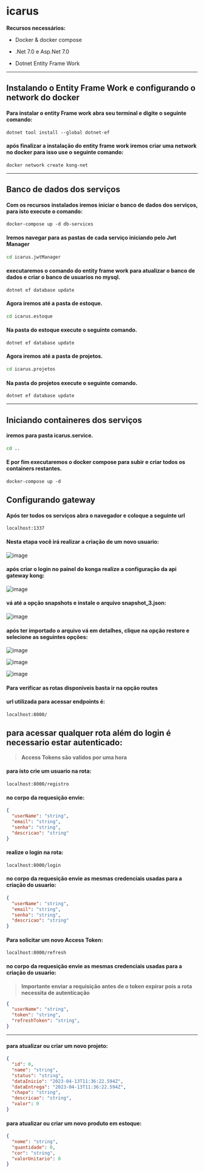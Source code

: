 # icarus

**Recursos necessários:**
* Docker & docker compose
- .Net 7.0 e Asp.Net 7.0
* Dotnet Entity Frame Work

---
## Instalando o Entity Frame Work e configurando o network do docker

#### Para instalar o entity Frame work abra seu terminal e digite o seguinte comando:

``` dotnet
dotnet tool install --global dotnet-ef
```
#### após finalizar a instalação do entity frame work iremos criar uma network no docker para isso use o seguinte comando:

```
docker network create kong-net
``` 

---

## Banco de dados dos serviços
#### Com os recursos instalados iremos iniciar o banco de dados dos serviços, para isto execute o comando:

``` docker
docker-compose up -d db-services
```
#### Iremos navegar para as pastas de cada serviço iniciando pelo Jwt Manager

``` bash
cd icarus.jwtManager
```

#### executaremos o comando do entity frame work para atualizar o banco de dados e criar o banco de usuarios no mysql.

``` dotnet
dotnet ef database update 
```

#### Agora iremos até a pasta de estoque.

``` bash
cd icarus.estoque
```

#### Na pasta do estoque execute o seguinte comando.

``` dotnet
dotnet ef database update 
```

#### Agora iremos até a pasta de projetos.

``` bash
cd icarus.projetos
```

#### Na pasta do projetos execute o seguinte comando.

``` dotnet
dotnet ef database update 
```

---
## Iniciando containeres dos serviços 

#### iremos para pasta icarus.service.
``` bash
cd ..
```
#### E por fim executaremos o docker compose para subir e criar todos os containers restantes.
```
docker-compose up -d 
``` 

## Configurando gateway

#### Após ter todos os serviços abra o navegador e coloque a seguinte url

```
localhost:1337
```
#### Nesta etapa você irá realizar a criação de um novo usuario:
![image](https://user-images.githubusercontent.com/108486349/234555055-d6f8f771-0c3c-4f1b-b866-400bfc2efbe5.png)

#### após criar o login no painel do konga realize a configuração da api gateway kong:
![image](https://user-images.githubusercontent.com/108486349/234555609-3e5fd848-2c50-4ac9-97d2-bb3ca01efcf7.png)

#### vá até a opção **snapshots** e instale o arquivo **snapshot_3.json:**
![image](https://user-images.githubusercontent.com/108486349/234556088-54b1c3c4-8bd1-4cda-b03c-1880a0f6f0ee.png)

#### após ter importado o arquivo vá em detalhes, clique na opção restore e selecione as seguintes opções:
![image](https://user-images.githubusercontent.com/108486349/234556253-a22a84bc-d7c1-45a0-804a-2864d4e674fd.png)

![image](https://user-images.githubusercontent.com/108486349/234556449-15f915a3-f3bb-48a1-95f4-36179d2ac575.png)

![image](https://user-images.githubusercontent.com/108486349/234556772-fd3e29be-047b-4ea4-b0fb-804b6318742d.png)

#### Para verificar as rotas disponiveis basta ir na opção routes

#### url utilizada para acessar endpoints é:

``` 
localhost:8000/
``` 

## para acessar qualquer rota além do login é necessario estar autenticado:
> **Access Tokens são validos por uma hora**
#### para isto crie um usuario  na rota:

``` 
localhost:8000/registro
``` 
####  no corpo da requesição envie:

``` json 
{
  "userName": "string",
  "email": "string",
  "senha": "string",
  "descricao": "string"
}
``` 

#### realize o login na rota:

``` 
localhost:8000/login
``` 
#### no corpo da requesição envie as mesmas credenciais usadas para a criação do usuario:

``` json 
{
  "userName": "string",
  "email": "string",
  "senha": "string",
  "descricao": "string"
}
``` 
#### Para solicitar um novo Access Token:

``` 
localhost:8000/refresh
``` 
#### no corpo da requesição envie as mesmas credenciais usadas para a criação do usuario:
> **Importante enviar a requisição antes de o token expirar pois a rota necessita de autenticação**
``` json 
{
  "userName": "string",
  "token": "string",
  "refreshToken": "string",
}
``` 
--- 
#### para atualizar ou criar um novo projeto:

``` json 
{
  "id": 0,
  "name": "string",
  "status": "string",
  "dataInicio": "2023-04-13T11:36:22.594Z",
  "dataEntrega": "2023-04-13T11:36:22.594Z",
  "chapa": "string",
  "descricao": "string",
  "valor": 0
}
``` 


#### para atualizar ou criar um novo produto em estoque:

``` json 
{
  "nome": "string",
  "quantidade": 0,
  "cor": "string",
  "valorUnitario": 0
}
``` 

